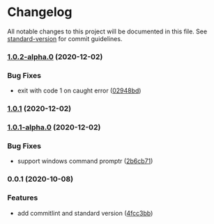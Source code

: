 # Changelog

All notable changes to this project will be documented in this file. See [standard-version](https://github.com/conventional-changelog/standard-version) for commit guidelines.

### [1.0.2-alpha.0](https://github.com/team-supercharge/audit-ci-wrapper/compare/v1.0.1...v1.0.2-alpha.0) (2020-12-02)


### Bug Fixes

* exit with code 1 on caught error ([02948bd](https://github.com/team-supercharge/audit-ci-wrapper/commit/02948bd4cbd809bbde9059264dabb0aa93be42dd))

### [1.0.1](https://github.com/team-supercharge/audit-ci-wrapper/compare/v1.0.1-alpha.0...v1.0.1) (2020-12-02)

### [1.0.1-alpha.0](https://github.com/team-supercharge/audit-ci-wrapper/compare/v0.0.1...v1.0.1-alpha.0) (2020-12-02)


### Bug Fixes

* support windows command promptr ([2b6cb71](https://github.com/team-supercharge/audit-ci-wrapper/commit/2b6cb71c184c1ac09d8c2d78a88072f447b26159))

### 0.0.1 (2020-10-08)


### Features

* add commitlint and standard version ([4fcc3bb](https://github.com/team-supercharge/audit-ci-wrapper/commit/4fcc3bb2a05207b2df45be20a4c7cf6f16c41649))
